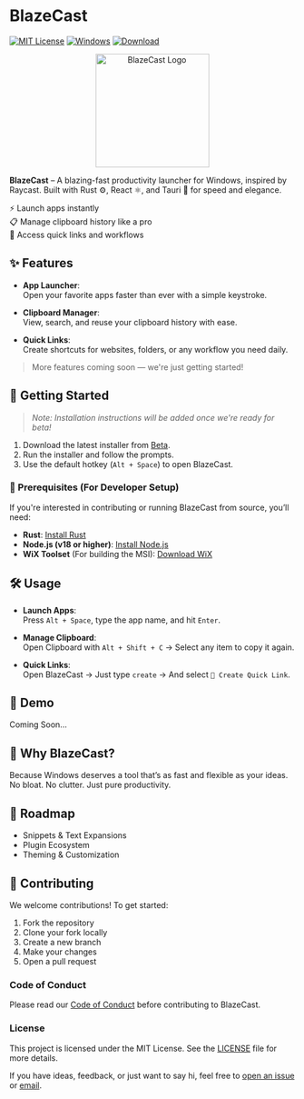 # BlazeCast

[![MIT License](https://img.shields.io/badge/license-MIT-blue.svg)](LICENSE)
[![Windows](https://img.shields.io/badge/OS-Windows-blue)]()
[![Download](https://img.shields.io/badge/Blazecast-beta--v0.1.0--msi-blue)](https://github.com/AstaBlackClove/blazecast/releases/download/v0.1.0-beta/blazecast_v0.1.0-beta.msi)

<div align="center">
  <img src="src-tauri/icons/icon.ico" alt="BlazeCast Logo" width="200">
</div>

**BlazeCast** – A blazing-fast productivity launcher for Windows, inspired by Raycast. Built with Rust ⚙️, React ⚛️, and Tauri 🚀 for speed and elegance.

⚡ Launch apps instantly  
📋 Manage clipboard history like a pro  
🔗 Access quick links and workflows

## ✨ Features

- **App Launcher**:  
  Open your favorite apps faster than ever with a simple keystroke.

- **Clipboard Manager**:  
  View, search, and reuse your clipboard history with ease.

- **Quick Links**:  
  Create shortcuts for websites, folders, or any workflow you need daily.

> More features coming soon — we're just getting started!

## 🚀 Getting Started

> _Note: Installation instructions will be added once we're ready for beta!_

1. Download the latest installer from [Beta](https://github.com/AstaBlackClove/blazecast/releases/download/v0.1.0-beta/blazecast_v0.1.0-beta.msi).
2. Run the installer and follow the prompts.
3. Use the default hotkey (`Alt + Space`) to open BlazeCast.

### 🚨 Prerequisites (For Developer Setup)

If you're interested in contributing or running BlazeCast from source, you’ll need:

- **Rust**: [Install Rust](https://www.rust-lang.org/tools/install)
- **Node.js (v18 or higher)**: [Install Node.js](https://nodejs.org/)
- **WiX Toolset** (For building the MSI): [Download WiX](https://wixtoolset.org/)

## 🛠️ Usage

- **Launch Apps**:  
  Press `Alt + Space`, type the app name, and hit `Enter`.

- **Manage Clipboard**:  
  Open Clipboard with `Alt + Shift + C` → Select any item to copy it again.

- **Quick Links**:  
  Open BlazeCast → Just type `create` -> And select `🔗 Create Quick Link`.

## 📸 Demo

Coming Soon...

<!-- Here's a quick preview of BlazeCast in action: -->

<!-- ![BlazeCast Demo](https://link_to_screenshot_or_gif.gif) -->

## 🧠 Why BlazeCast?

Because Windows deserves a tool that’s as fast and flexible as your ideas.  
No bloat. No clutter. Just pure productivity.

## 📅 Roadmap

- Snippets & Text Expansions
- Plugin Ecosystem
- Theming & Customization

## 🤝 Contributing

We welcome contributions! To get started:

1. Fork the repository
2. Clone your fork locally
3. Create a new branch
4. Make your changes
5. Open a pull request

### Code of Conduct

Please read our [Code of Conduct](.github/CODE_OF_CONDUCT.md) before contributing to BlazeCast.

### License

This project is licensed under the MIT License. See the [LICENSE](./LICENSE) file for more details.

If you have ideas, feedback, or just want to say hi, feel free to [open an issue](https://github.com/AstaBlackClove/blazecast/issues) or [email](mailto:gunasheelan208@gmail.com).
